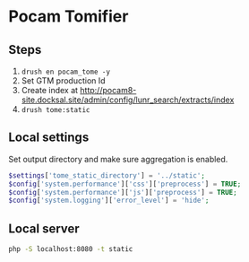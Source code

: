# Pocam Tomifier

## Steps

1. `drush en pocam_tome -y`
2. Set GTM production Id
3. Create index at http://pocam8-site.docksal.site/admin/config/lunr_search/extracts/index
4. `drush tome:static`

## Local settings

Set output directory and make sure aggregation is enabled.

```php
$settings['tome_static_directory'] = '../static';
$config['system.performance']['css']['preprocess'] = TRUE;
$config['system.performance']['js']['preprocess'] = TRUE;
$config['system.logging']['error_level'] = 'hide';
```

## Local server

```bash
php -S localhost:8080 -t static
```

